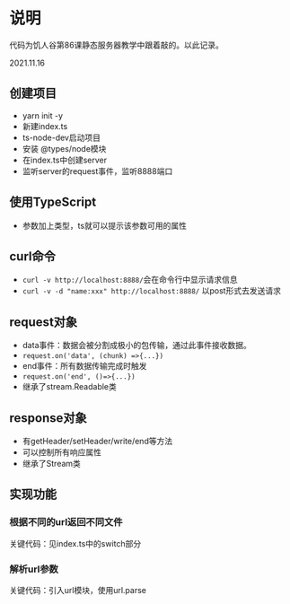 # 说明

代码为饥人谷第86课静态服务器教学中跟着敲的。以此记录。

2021.11.16

## 创建项目

+ yarn init -y
+ 新建index.ts
+ ts-node-dev启动项目
+ 安装 @types/node模块
+ 在index.ts中创建server
+ 监听server的request事件，监听8888端口

## 使用TypeScript

+ 参数加上类型，ts就可以提示该参数可用的属性
  
## curl命令

+ `curl -v http://localhost:8888/`会在命令行中显示请求信息
+ `curl -v -d "name:xxx" http://localhost:8888/` 以post形式去发送请求

## request对象

+ data事件：数据会被分割成极小的包传输，通过此事件接收数据。
+ `request.on('data', (chunk) =>{...})`
+ end事件：所有数据传输完成时触发
+ `request.on('end', ()=>{...})`
+ 继承了stream.Readable类

## response对象

+ 有getHeader/setHeader/write/end等方法
+ 可以控制所有响应属性
+ 继承了Stream类

## 实现功能

### 根据不同的url返回不同文件

关键代码：见index.ts中的switch部分

### 解析url参数

关键代码：引入url模块，使用url.parse
